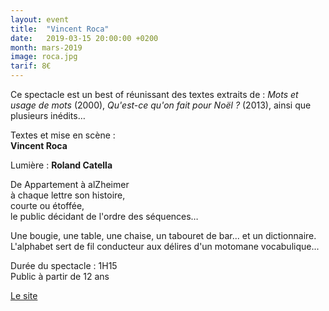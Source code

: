 ```yaml
---
layout: event
title:  "Vincent Roca"
date:   2019-03-15 20:00:00 +0200
month: mars-2019
image: roca.jpg
tarif: 8€
---
```


Ce spectacle est un best of réunissant des textes extraits de : *Mots et usage de mots* (2000), *Qu'est-ce qu'on fait pour Noël ?* (2013), ainsi que plusieurs inédits…  

Textes et mise en scène :  
**Vincent Roca**  

Lumière : **Roland Catella**  


De Appartement à alZheimer  
à chaque lettre son histoire,  
courte ou étoffée,  
le public décidant de l'ordre des séquences…  

Une bougie, une table, une chaise, un tabouret de bar... et un dictionnaire.  
L'alphabet sert de fil conducteur aux délires d'un motomane vocabulique...  

Durée du spectacle : 1H15  
Public à partir de 12 ans  


[Le site](http://www.vincent-roca.com/)
